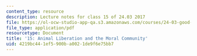 ```yaml
---
content_type: resource
description: Lecture notes for class 15 of 24.03 2017
file: https://ol-ocw-studio-app-qa.s3.amazonaws.com/courses/24-03-good-food-ethics-and-politics-of-food-spring-2017/4219bc441ef5900ba0021de9f6e75bb7_MIT24_03S17_lec15.pdf
file_type: application/pdf
resourcetype: Document
title: '15: Animal Liberation and the Moral Community'
uid: 4219bc44-1ef5-900b-a002-1de9f6e75bb7
---
```

